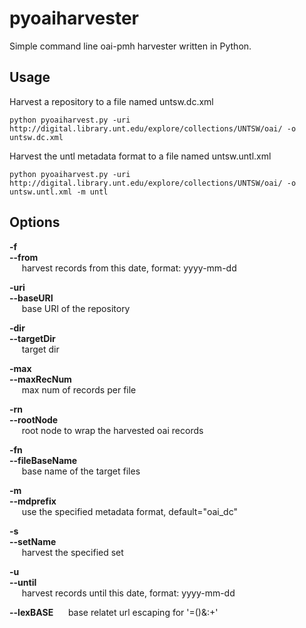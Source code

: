 pyoaiharvester
==============

Simple command line oai-pmh harvester written in Python.

Usage
-----

Harvest a repository to a file named untsw.dc.xml

```
python pyoaiharvest.py -uri http://digital.library.unt.edu/explore/collections/UNTSW/oai/ -o untsw.dc.xml
```

Harvest the untl metadata format to a file named untsw.untl.xml

```
python pyoaiharvest.py -uri http://digital.library.unt.edu/explore/collections/UNTSW/oai/ -o untsw.untl.xml -m untl
```

Options
-----  

**-f**  
**--from**  
&nbsp;&nbsp;&nbsp;&nbsp; harvest records from this date, format: yyyy-mm-dd  

**-uri**  
**--baseURI**  
&nbsp;&nbsp;&nbsp;&nbsp; base URI of the repository  

**-dir**  
**--targetDir**  
&nbsp;&nbsp;&nbsp;&nbsp; target dir

**-max**  
**--maxRecNum**  
&nbsp;&nbsp;&nbsp;&nbsp; max num of records per file

**-rn**  
**--rootNode**  
&nbsp;&nbsp;&nbsp;&nbsp; root node to wrap the harvested oai records

**-fn**  
**--fileBaseName**  
&nbsp;&nbsp;&nbsp;&nbsp; base name of the target files 

**-m**  
**--mdprefix**  
&nbsp;&nbsp;&nbsp;&nbsp; use the specified metadata format, default="oai_dc"   

**-s**  
**--setName**  
&nbsp;&nbsp;&nbsp;&nbsp; harvest the specified set  

**-u**  
**--until**  
&nbsp;&nbsp;&nbsp;&nbsp; harvest records until this date, format: yyyy-mm-dd

**--lexBASE**
&nbsp;&nbsp;&nbsp;&nbsp; base relatet url escaping for '=()&:+'